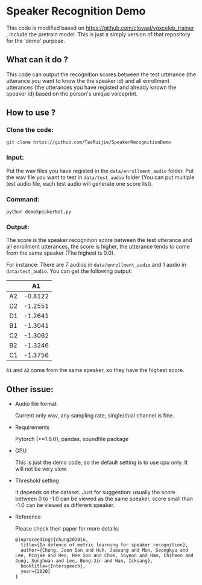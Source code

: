 # Speaker Recognition Demo

This code is modified based on https://github.com/clovaai/voxceleb_trainer , include the pretrain model. This is just a simply version of that repository for the 'demo' purpose.

## What can it do ?
This code can output the recognition scores between the test utterance (the utterance you want to know the the speaker id) and all enrollment utterances (the utterances you have registed and already known the speaker id) based on the person's unique voiceprint.

## How to use ?

### Clone the code:

```
git clone https://github.com/TaoRuijie/SpeakerRecognitionDemo
```

### Input: 
  
  Put the wav files you have registed in the `data/enrollment_audio` folder. Put the wav file you want to test in `data/test_audio` folder (You can put multiple test audio file, each test audio will generate one score list).

### Command:

```
python demoSpeakerNet.py
```

### Output: 
  
  The score is the speaker recognition score between the test utterance and all enrollment utterances, the score is higher, the utterance tends to come from the same speaker (The highest is 0.0).  
  
  For instance: There are 7 audios in `data/enrollment_audio` and 1 audio in `data/test_audio`. You can get the following output:


|    |     A1 |
| -- | ------ |
| A2 | -0.8122|
| D2 | -1.2551|
| D1 | -1.2641|
| B1 | -1.3041|
| C2 | -1.3062|
| B2 | -1.3246|
| C1 | -1.3756|

	
`A1` and `A2` come from the same speaker, so they have the highest score.

## Other issue:

- Audio file format

	Current only wav, any sampling rate, single/dual channel is fine. 

- Requirements

	Pytorch (>=1.6.0), pandas, soundfile package
	
- GPU
	
	This is just the demo code, so the default setting is to use cpu only. It will not be very slow.

- Threshold setting

	It depends on the dataset. Just for suggestion: usually the score between 0 to -1.0 can be viewed as the same speaker, score small than -1.0 can be viewed as different speaker.

- Reference

	Please check their paper for more details:

	```
	@inproceedings{chung2020in,
	  title={In defence of metric learning for speaker recognition},
	  author={Chung, Joon Son and Huh, Jaesung and Mun, Seongkyu and Lee, Minjae and Heo, Hee Soo and Choe, Soyeon and Ham, Chiheon and Jung, Sunghwan and Lee, Bong-Jin and Han, Icksang},
	  booktitle={Interspeech},
	  year={2020}
	}
	```
